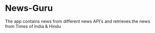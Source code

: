 # News-Guru
The app contains news from different news API's and retrieves the news from Times of India &amp; Hindu
